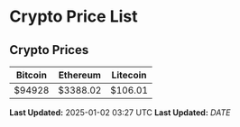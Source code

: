 # Crypto Price List

## Crypto Prices
| Bitcoin | Ethereum | Litecoin |
| ------- | -------- | -------- |
| $94928 | $3388.02 | $106.01 |
**Last Updated:** 2025-01-02 03:27 UTC
**Last Updated:** $DATE$
